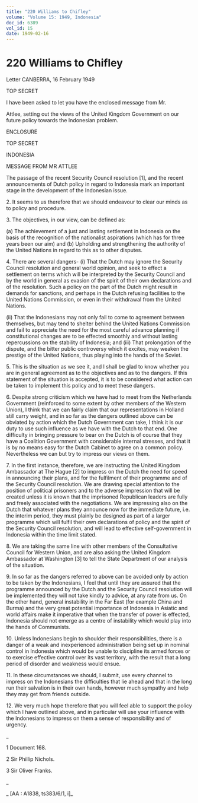 ```yaml
---
title: "220 Williams to Chifley"
volume: "Volume 15: 1949, Indonesia"
doc_id: 6389
vol_id: 15
date: 1949-02-16
---
```


# 220 Williams to Chifley

Letter CANBERRA, 16 February 1949

TOP SECRET

I have been asked to let you have the enclosed message from Mr.

Attlee, setting out the views of the United Kingdom Government on our future policy towards the Indonesian problem.

ENCLOSURE

TOP SECRET

INDONESIA

MESSAGE FROM MR ATTLEE

The passage of the recent Security Council resolution [1], and the recent announcements of Dutch policy in regard to Indonesia mark an important stage in the development of the Indonesian issue.

2\. It seems to us therefore that we should endeavour to clear our minds as to policy and procedure.

3\. The objectives, in our view, can be defined as:

(a) The achievement of a just and lasting settlement in Indonesia on the basis of the recognition of the nationalist aspirations (which has for three years been our aim) and (b) Upholding and strengthening the authority of the United Nations in regard to this as to other disputes.

4\. There are several dangers- (i) That the Dutch may ignore the Security Council resolution and general world opinion, and seek to effect a settlement on terms which will be interpreted by the Security Council and by the world in general as evasion of the spirit of their own declarations and of the resolution. Such a policy on the part of the Dutch might result in demands for sanctions, and perhaps in the Dutch refusing facilities to the United Nations Commission, or even in their withdrawal from the United Nations.

(ii) That the Indonesians may not only fail to come to agreement between themselves, but may tend to shelter behind the United Nations Commission and fail to appreciate the need for the most careful advance planning if constitutional changes are to be effected smoothly and without lasting repercussions on the stability of Indonesia; and (iii) That prolongation of the dispute, and the bitter public controversy which it excites, may weaken the prestige of the United Nations, thus playing into the hands of the Soviet.

5\. This is the situation as we see it, and I shall be glad to know whether you are in general agreement as to the objectives and as to the dangers. If this statement of the situation is accepted, it is to be considered what action can be taken to implement this policy and to meet these dangers.

6\. Despite strong criticism which we have had to meet from the Netherlands Government (reinforced to some extent by other members of the Western Union), I think that we can fairly claim that our representations in Holland still carry weight, and in so far as the dangers outlined above can be obviated by action which the Dutch Government can take, I think it is our duty to use such influence as we have with the Dutch to that end. One difficulty in bringing pressure to bear on the Dutch is of course that they have a Coalition Government with considerable internal stresses, and that it is by no means easy for the Dutch Cabinet to agree on a common policy. Nevertheless we can but try to impress our views on them.

7\. In the first instance, therefore, we are instructing the United Kingdom Ambassador at The Hague [2] to impress on the Dutch the need for speed in announcing their plans, and for the fulfilment of their programme and of the Security Council resolution. We are drawing special attention to the position of political prisoners and to the adverse impression that will be created unless it is known that the imprisoned Republican leaders are fully and freely associated with the negotiations. We are impressing also on the Dutch that whatever plans they announce now for the immediate future, i.e. the interim period, they must plainly be designed as part of a larger programme which will fulfil their own declarations of policy and the spirit of the Security Council resolution, and will lead to effective self-government in Indonesia within the time limit stated.

8\. We are taking the same line with other members of the Consultative Council for Western Union, and are also asking the United Kingdom Ambassador at Washington [3] to tell the State Department of our analysis of the situation.

9\. In so far as the dangers referred to above can be avoided only by action to be taken by the Indonesians, I feel that until they are assured that the programme announced by the Dutch and the Security Council resolution will be implemented they will not take kindly to advice, at any rate from us. On the other hand, general instability in the Far East (for example China and Burma) and the very great potential importance of Indonesia in Asiatic and world affairs make it imperative that when the transfer of power is effected, Indonesia should not emerge as a centre of instability which would play into the hands of Communists.

10\. Unless Indonesians begin to shoulder their responsibilities, there is a danger of a weak and inexperienced administration being set up in nominal control in Indonesia which would be unable to discipline its armed forces or to exercise effective control over its vast territory, with the result that a long period of disorder and weakness would ensue.

11\. In these circumstances we should, I submit, use every channel to impress on the Indonesians the difficulties that lie ahead and that in the long run their salvation is in their own hands, however much sympathy and help they may get from friends outside.

12\. We very much hope therefore that you will feel able to support the policy which I have outlined above, and in particular will use your influence with the Indonesians to impress on them a sense of responsibility and of urgency.

_

1 Document 168.

2 Sir Phillip Nichols.

3 Sir Oliver Franks.

_

_ [AA : A1838, ts383/6/1, i]_
